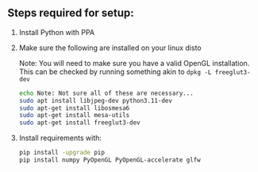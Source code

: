 ## Steps required for setup:

1. Install Python with PPA

1. Make sure the following are installed on your linux disto

    Note: You will need to make sure you have a valid OpenGL installation. This can be checked by running something akin to `dpkg -L freeglut3-dev` 

    ```bash
    echo Note: Not sure all of these are necessary...
    sudo apt install libjpeg-dev python3.11-dev
    sudo apt-get install libosmesa6
    sudo apt-get install mesa-utils
    sudo apt-get install freeglut3-dev
    ```

1. Install requirements with:
 
    ```bash
    pip install -upgrade pip
    pip install numpy PyOpenGL PyOpenGL-accelerate glfw
    ```
